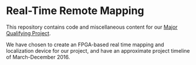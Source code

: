 # Real-Time Remote Mapping

This repository contains code and miscellaneous content for our [Major Qualifying Project](https://www.wpi.edu/academics/ece/mqp.html). 

We have chosen to create an FPGA-based real time mapping and  localization device for our project, and have an approximate project timeline of March-December 2016.

